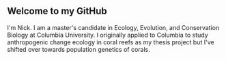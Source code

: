 ## Welcome to my GitHub

I'm Nick. I am a master's candidate in Ecology, Evolution, and Conservation Biology at Columbia University. I originally applied to Columbia to study anthropogenic change ecology in coral reefs as my thesis project but I've shifted over towards population genetics of corals.
